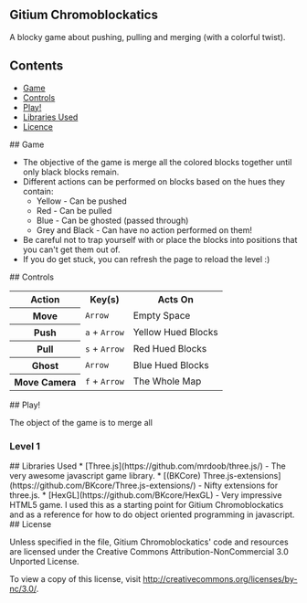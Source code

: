 ## Gitium Chromoblockatics

A blocky game about pushing, pulling and merging (with a colorful twist).

## Contents

- [Game](#game)
- [Controls](#controls)
- [Play!](#play)
- [Libraries Used](#libraries)
- [Licence](#licence)

<a name="game" />
## Game

- The objective of the game is merge all the colored blocks together until only black blocks remain. 
- Different actions can be performed on blocks based on the hues they contain:
  - Yellow - Can be pushed
  - Red - Can be pulled
  - Blue - Can be ghosted (passed through)
  - Grey and Black - Can have no action performed on them!
- Be careful not to trap yourself with or place the blocks into positions that you can't get them out of.
- If you do get stuck, you can refresh the page to reload the level :)


<a name="controls" />
## Controls

<table>
  <tr>
    <th>Action</th>
    <th>Key(s)</th>
    <th>Acts On</th>
  </tr>
  <tr>
    <th>Move</th>
    <td><code>Arrow</code></td>
    <td>Empty Space</td>
  </tr>
  <tr>
    <th>Push</th>
    <td><code>a</code> + <code>Arrow</code></td>
    <td>Yellow Hued Blocks</td>
  </tr>
  <tr>
    <th>Pull</th>
    <td><code>s</code> + <code>Arrow</code></td>
    <td>Red Hued Blocks</td>
  </tr>
  <tr>
    <th>Ghost</th>
    <td><code>Arrow</code></td>
    <td>Blue Hued Blocks</td>
  </tr>
  <tr>
    <th>Move Camera</th>
    <td><code>f</code> + <code>Arrow</code></td>
    <td>The Whole Map</td>
  </tr>
</table>

<a name="play" />
## Play!

The object of the game is to merge all

### Level 1


<a name="libraries" />
## Libraries Used
* [Three.js](https://github.com/mrdoob/three.js/) - The very awesome javascript game library.
* [(BKCore) Three.js-extensions](https://github.com/BKcore/Three.js-extensions/) - Nifty extensions for three.js.
* [HexGL](https://github.com/BKcore/HexGL) - Very impressive HTML5 game. I used this as a starting point for Gitium Chromoblockatics and as a reference for how to do object oriented programming in javascript.

<a name="licence" />
## License

Unless specified in the file, Gitium Chromoblockatics' code and resources are licensed under the Creative Commons Attribution-NonCommercial 3.0 Unported License.

To view a copy of this license, visit http://creativecommons.org/licenses/by-nc/3.0/.
